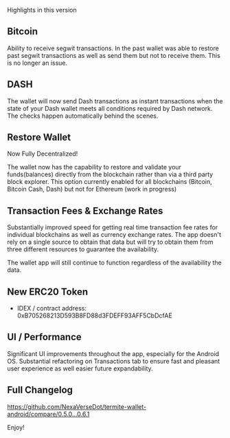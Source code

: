 Highlights in this version

## Bitcoin

Ability to receive segwit transactions. In the past wallet was able to restore past segwit transactions as well as send them but not to receive them. This is no longer an issue.

## DASH

The wallet will now send Dash transactions as instant transactions when the state of your Dash wallet meets all conditions required by Dash network. The checks happen automatically behind the scenes.

## Restore Wallet

Now Fully Decentralized!

The wallet now has the capability to restore and validate your funds(balances) directly from the blockchain rather than via a third party block explorer. This option currently enabled for all blockchains (Bitcoin, Bitcoin Cash, Dash) but not for Ethereum (work in progress)

## Transaction Fees & Exchange Rates

Substantially improved speed for getting real time transaction fee rates for individual blockchains as well as currency exchange rates. The app doesn't rely on a single source to obtain that data but will try to obtain them from three different resources to guarantee the availability.

The wallet app will still continue to function regardless of the availability the data.

## New ERC20 Token

- IDEX / contract address:
  0xB705268213D593B8FD88d3FDEFF93AFF5CbDcfAE

## UI / Performance

Significant UI improvements throughout the app, especially for the Android OS. Substantial refactoring on Transactions tab to ensure fast and pleasant user experience as well easier future expandability.

## Full Changelog

https://github.com/NexaVerseDot/termite-wallet-android/compare/0.5.0...0.6.1

Enjoy!
